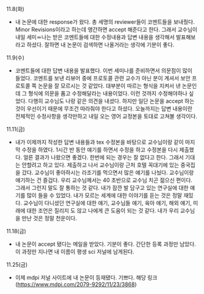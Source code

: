 11.8(화)
- 내 논문에 대한 response가 왔다. 총 세명의 reviewer들이 코멘트들을 보내줬다. Minor Revisions이라고 하는데 앵간하면 accept 해준다고 한다. 그래서 교수님이 내일 세미ㅆ나는 받은 코멘트들에 대한 수정내용과 답변 내용을 생각해서 발표해보라고 하셨다. 잘하면 내 논문이 검색하면 나올거라는 생각에 기분이 좋다.

11.9(수)
- 코멘트들에 대한 답변 내용을 발표했다. 이번 세미나를 준비하면서 의문점이 많이 들었다. 코멘트를 보낸 리뷰어 중에 프로토콜 관련 교수가 아닌 분이 계셔서 보안 프로토콜 쪽 논문을 잘 모르시는 것 같았다. 대부분이 따르는 형식을 지켜서 낸 논문인데 그 형식에 의문을 품고 수정해달라는 내용이었다. 이런 것까지 수정해야하나 싶었다. 다행히 교수님도 나랑 같은 의견을 내셨다. 하지만 일단 논문을 accept 하는 것이 우선이기 때문에 무조건 따라줘야 한다고 하셨다. 오늘까지는 답변 내용이란 전체적인 수정사항을 생각만하고 내일 오는 영어 교정본을 토대로 고쳐볼 생각이다.

11.11(금)
- 내가 이제까지 작성한 답변 내용들과 tex 수정본을 바탕으로 교수님이랑 같이 마지막 수정을 하였다. 1시간 반 동안 얘기를 하면서 수정을 하고 수정본을 다시 제출했다. 얼른 결과가 나왔으면 좋겠다. 한번에 되는 경우는 잘 없다고 한다. 그래서 기대는 안할려고 하고 있다. 제출하고 나서 교수님이랑 근처 호텔 꼭대기에 있는 중국집을 갔다. 교수님이 좋아하시는 라조기를 먹으면서 많은 얘기를 나눴다. 교수님이랑 얘기하는 건 즐겁다. 우리 교수님께서는 40 초반으로 교수님 치곤 젊으신 편이다. 그래서 그런지 말도 잘 통하는 것 같다. 내가 잠깐 발 담구고 있는 연구실에 대한 얘기를 많이 들을 수 있었다. 내가 모르는 세계에 대한 이야기를 듣는 것은 정말 재밌다. 교수님이 다니셨던 연구실에 대한 얘기, 교수님들 얘기, 육아 얘기, 해외 얘기, 미래에 대한 조언은 질리지 도 않고 나에게 큰 도움이 되는 것 같다. 내가 우리 교수님을 만난 것은 정말 천운이다.

11.18(금)
- 내 논문이 accept 됐다는 메일을 받았다. 기분이 좋다. 간단한 등록 과정만 남았다. 이 과정만 지나면 내 이름이 평생 sci 저널에 남게된다.

11.25(금)
- 이제 mdpi 저널 사이트에 내 논문이 등재됐다. 기쁘다. 해당 링크(https://www.mdpi.com/2079-9292/11/23/3868)